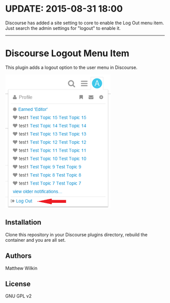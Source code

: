 # UPDATE: 2015-08-31 18:00
Discourse has added a site setting to core to enable the Log Out menu item. Just search the admin settings for "logout" to enable it.

-----------

# Discourse Logout Menu Item

This plugin adds a logout option to the user menu in Discourse.

![](https://raw.githubusercontent.com/cpradio/discourse-logout-menu-item/master/screenshot.png)

## Installation

Clone this repository in your Discourse plugins directory, rebuild the container and you are all set.

## Authors

Matthew Wilkin

## License

GNU GPL v2
